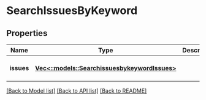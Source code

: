 # SearchIssuesByKeyword

## Properties
Name | Type | Description | Notes
------------ | ------------- | ------------- | -------------
**issues** | [**Vec<::models::SearchissuesbykeywordIssues>**](searchissuesbykeyword_issues.md) |  | [optional] [default to null]

[[Back to Model list]](../README.md#documentation-for-models) [[Back to API list]](../README.md#documentation-for-api-endpoints) [[Back to README]](../README.md)


